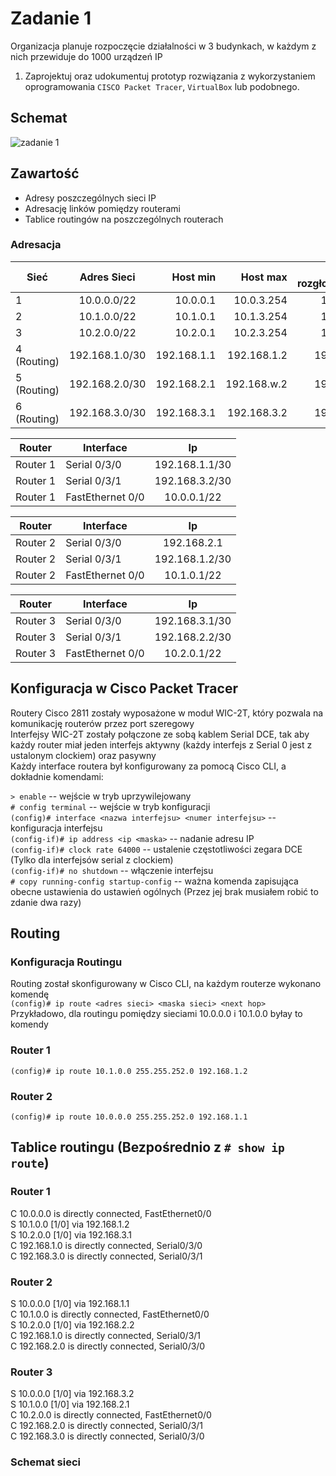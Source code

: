 # Zadanie 1

Organizacja planuje rozpoczęcie działalności w 3 budynkach, w każdym z nich przewiduje do 1000 urządzeń IP

1. Zaprojektuj oraz udokumentuj prototyp rozwiązania z wykorzystaniem oprogramowania ``CISCO Packet Tracer``, ``VirtualBox`` lub podobnego. 

## Schemat

![zadanie 1](stage-01.svg)

## Zawartość

 * Adresy poszczególnych sieci IP
 * Adresację linków pomiędzy routerami
 * Tablice routingów na poszczególnych routerach
 

### Adresacja

| Sieć  | Adres Sieci | Host min     | Host max      | Adres rozgłoszeniowy |
| -------------     |:-------------: | -----:       | -----:        | -----:    |
| 1         | 10.0.0.0/22 | 10.0.0.1 | 10.0.3.254 | 10.0.3.255  |
| 2         | 10.1.0.0/22 | 10.1.0.1| 10.1.3.254 | 10.1.3.255 |  
| 3         | 10.2.0.0/22 | 10.2.0.1| 10.2.3.254 | 10.2.3.255 |  
| 4 (Routing) | 192.168.1.0/30 | 192.168.1.1 | 192.168.1.2 | 192.168.1.3 |
| 5 (Routing) | 192.168.2.0/30 | 192.168.2.1 | 192.168.w.2 | 192.168.2.3 |
| 6 (Routing) | 192.168.3.0/30 | 192.168.3.1 | 192.168.3.2 | 192.168.3.3 |

| Router | Interface | Ip | 
| ------------- | -------------  |:-------------:|
| Router 1 | Serial 0/3/0 |   192.168.1.1/30 | 
| Router 1 | Serial 0/3/1  |   192.168.3.2/30 | 
| Router 1 | FastEthernet 0/0  |  10.0.0.1/22 | 

| Router | Interface | Ip | 
| ------------- | -------------  |:-------------:|
|  Router 2 |  Serial 0/3/0  |  192.168.2.1 | 
|  Router 2 | Serial 0/3/1  |  192.168.1.2/30 | 
|  Router 2 | FastEthernet 0/0  |  10.1.0.1/22 | 

| Router | Interface | Ip | 
| ------------- | -------------  |:-------------:|
|  Router 3 | Serial 0/3/0 |  192.168.3.1/30 | 
|  Router 3 |Serial 0/3/1  |  192.168.2.2/30 | 
|  Router 3 | FastEthernet 0/0  |  10.2.0.1/22 | 

## Konfiguracja w Cisco Packet Tracer

Routery Cisco 2811 zostały wyposażone w moduł WIC-2T, który pozwala na komunikację routerów przez port szeregowy  
Interfejsy WIC-2T zostały połączone ze sobą kablem Serial DCE, tak aby każdy router miał jeden interfejs aktywny (każdy interfejs z Serial 0 jest z ustalonym clockiem) oraz pasywny  
Każdy interface routera był konfigurowany za pomocą Cisco CLI, a dokładnie komendami:  

```> enable``` -- wejście w tryb uprzywilejowany  
```# config terminal``` -- wejście w tryb konfiguracji  
```(config)# interface <nazwa interfejsu> <numer interfejsu>``` -- konfiguracja interfejsu  
```(config-if)# ip address <ip <maska>``` -- nadanie adresu IP  
```(config-if)# clock rate 64000``` -- ustalenie częstotliwości zegara DCE (Tylko dla interfejsów serial z clockiem)  
```(config-if)# no shutdown``` -- włączenie interfejsu  
```# copy running-config startup-config``` -- ważna komenda zapisująca obecne ustawienia do ustawień ogólnych (Przez jej brak musiałem robić to zdanie dwa razy)

## Routing

### Konfiguracja Routingu

Routing został skonfigurowany w Cisco CLI, na każdym routerze wykonano komendę  
```(config)# ip route <adres sieci> <maska sieci> <next hop>```  
Przykładowo, dla routingu pomiędzy sieciami 10.0.0.0 i 10.1.0.0 byłay to komendy  

### Router 1 
```(config)# ip route 10.1.0.0 255.255.252.0 192.168.1.2```  
### Router 2
```(config)# ip route 10.0.0.0 255.255.252.0 192.168.1.1```

## Tablice routingu (Bezpośrednio z ```# show ip route```)


### Router 1

C       10.0.0.0 is directly connected, FastEthernet0/0  
S       10.1.0.0 [1/0] via 192.168.1.2  
S       10.2.0.0 [1/0] via 192.168.3.1  
C       192.168.1.0 is directly connected, Serial0/3/0  
C       192.168.3.0 is directly connected, Serial0/3/1  

### Router 2

S       10.0.0.0 [1/0] via 192.168.1.1  
C       10.1.0.0 is directly connected, FastEthernet0/0  
S       10.2.0.0 [1/0] via 192.168.2.2  
C       192.168.1.0 is directly connected, Serial0/3/1  
C       192.168.2.0 is directly connected, Serial0/3/0  

### Router 3

S       10.0.0.0 [1/0] via 192.168.3.2  
S       10.1.0.0 [1/0] via 192.168.2.1  
C       10.2.0.0 is directly connected, FastEthernet0/0  
C       192.168.2.0 is directly connected, Serial0/3/1  
C       192.168.3.0 is directly connected, Serial0/3/0  

### Schemat sieci


